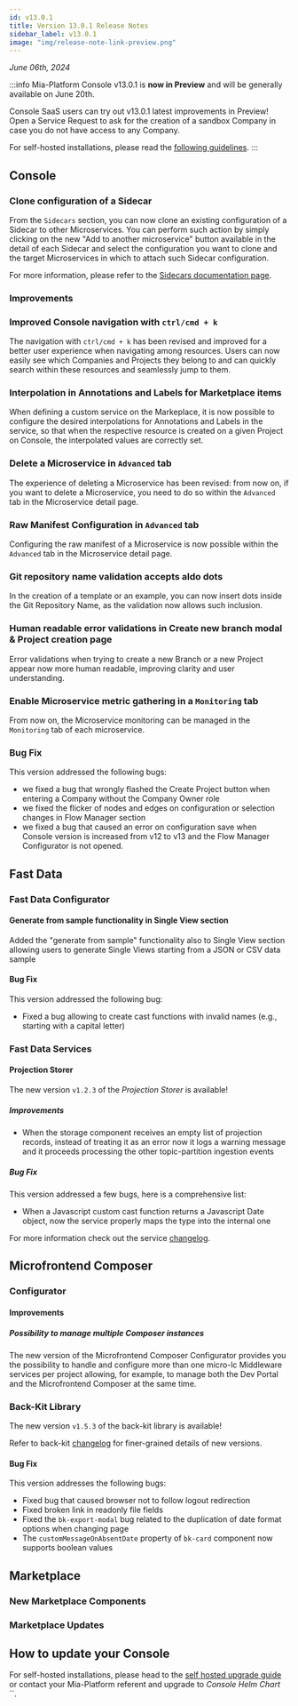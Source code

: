 ```yaml
---
id: v13.0.1
title: Version 13.0.1 Release Notes
sidebar_label: v13.0.1
image: "img/release-note-link-preview.png"
---
```


_June 06th, 2024_

:::info
Mia-Platform Console v13.0.1 is **now in Preview** and will be generally available on June 20th.

Console SaaS users can try out v13.0.1 latest improvements in Preview! Open a Service Request to ask for the creation of a sandbox Company in case you do not have access to any Company.

For self-hosted installations, please read the [following guidelines](#how-to-update-your-console).
:::

## Console

### Clone configuration of a Sidecar

From the `Sidecars` section, you can now clone an existing configuration of a Sidecar to other Microservices. You can perform such action by simply clicking on the new "Add to another microservice" button available in the detail of each Sidecar and select the configuration you want to clone and the target Microservices in which to attach such Sidecar configuration. 

For more information, please refer to the [Sidecars documentation page](/console/design-your-projects/sidecars.md#clone-a-sidecar).

### Improvements

### Improved Console navigation with `ctrl/cmd + k`

The navigation with `ctrl/cmd + k` has been revised and improved for a better user experience when navigating among resources. Users can now easily see which Companies and Projects they belong to and can quickly search within these resources and seamlessly jump to them.

### Interpolation in Annotations and Labels for Marketplace items

When defining a custom service on the Markeplace, it is now possible to configure the desired interpolations for Annotations and Labels in the service, so that when the respective resource is created on a given Project on Console, the interpolated values are correctly set.

### Delete a Microservice in `Advanced` tab

The experience of deleting a Microservice has been revised: from now on, if you want to delete a Microservice, you need to do so within the `Advanced` tab in the Microservice detail page.

### Raw Manifest Configuration in `Advanced` tab

Configuring the raw manifest of a Microservice is now possible within the `Advanced` tab in the Microservice detail page.

### Git repository name validation accepts aldo dots

In the creation of a template or an example, you can now insert dots inside the Git Repository Name, as the validation now allows such inclusion.

### Human readable error validations in Create new branch modal & Project creation page

Error validations when trying to create a new Branch or a new Project appear now more human readable, improving clarity and user understanding.

### Enable Microservice metric gathering in a `Monitoring` tab

From now on, the Microservice monitoring can be managed in the `Monitoring` tab of each microservice.

### Bug Fix

This version addressed the following bugs:

* we fixed a bug that wrongly flashed the Create Project button when entering a Company without the Company Owner role
* we fixed the flicker of nodes and edges on configuration or selection changes in Flow Manager section
* we fixed a bug that caused an error on configuration save when Console version is increased from v12 to v13 and the Flow Manager Configurator is not opened.

## Fast Data

### Fast Data Configurator

#### Generate from sample functionality in Single View section

Added the "generate from sample" functionality also to Single View section allowing users to generate Single Views starting from a JSON or CSV data sample

#### Bug Fix

This version addressed the following bug:

* Fixed a bug allowing to create cast functions with invalid names (e.g., starting with a capital letter)

### Fast Data Services

#### Projection Storer

The new version `v1.2.3` of the _Projection Storer_ is available!

##### Improvements

* When the storage component receives an empty list of projection records, instead of treating it as an error now it logs a warning message and it proceeds processing the other topic-partition ingestion events

##### Bug Fix

This version addressed a few bugs, here is a comprehensive list:

* When a Javascript custom cast function returns a Javascript Date object, now the service properly maps the type into the internal one

For more information check out the service [changelog](/runtime_suite/projection-storer/changelog.md).

## Microfrontend Composer

### Configurator

#### Improvements

##### Possibility to manage multiple Composer instances

The new version of the Microfrontend Composer Configurator provides you the possibility to handle and configure more than one micro-lc Middleware services per project allowing, for example, to manage both the Dev Portal and the Microfrontend Composer at the same time.

### Back-Kit Library

The new version `v1.5.3` of the back-kit library is available!

Refer to back-kit [changelog](/microfrontend-composer/back-kit/changelog.md) for finer-grained details of new versions.

#### Bug Fix

This version addresses the following bugs:

- Fixed bug that caused browser not to follow logout redirection
- Fixed broken link in readonly file fields
- Fixed the `bk-export-modal` bug related to the duplication of date format options when changing page
- The `customMessageOnAbsentDate` property of `bk-card` component now supports boolean values

## Marketplace

### New Marketplace Components

### Marketplace Updates

## How to update your Console

For self-hosted installations, please head to the [self hosted upgrade guide](/infrastructure/self-hosted/installation-chart/100_how-to-upgrade.md) or contact your Mia-Platform referent and upgrade to _Console Helm Chart_ ``.

